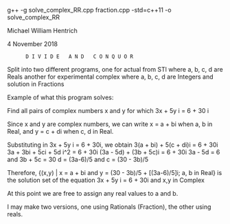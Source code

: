 g++ -g solve_complex_RR.cpp fraction.cpp -std=c++11 -o solve_complex_RR


 Michael William Hentrich
 
 4 November 2018
 
          D I V I D E   A N D   C O N Q U O R
Split into two different programs, one for actual <complex> from STl where a, b, c, d are Reals
another for experimental complex where a, b, c, d are Integers and solution in Fractions

 Example of what this program solves:
 
 Find all pairs of complex numbers x and y for which 3x + 5y i = 6 + 30 i
 
 Since x and y are complex numbers, we can write x = a + bi when a, b in Real,
 and y = c + di when c, d in Real.
 
 
 Substituting in 3x + 5y i = 6 + 30i, we obtain
   3(a + bi) + 5(c + di)i = 6 + 30i
   3a + 3bi + 5ci + 5d i^2 = 6 + 30i
   (3a - 5d) + (3b + 5c)i = 6 + 30i
   3a - 5d = 6 and 3b + 5c = 30
   d = (3a-6)/5 and c = (30 - 3b)/5
   
   Therefore, {(x,y) | x = a + bi and y = (30 - 3b)/5 + [(3a-6)/5]i; a, b in Real}
   is the solution set of the equation  3x + 5y i = 6 + 30i and x,y in Complex
   
At this point we are free to assign any real values to a and b.

I may make two versions, one using Rationals (Fraction), the other using reals.

